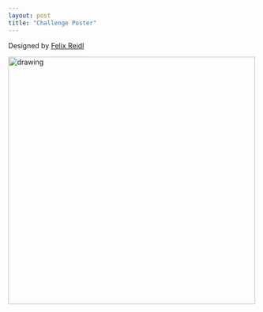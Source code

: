 ```yaml
---
layout: post
title: "Challenge Poster"
---
```


Designed by [Felix Reidl](https://tcs.rwth-aachen.de/~reidl/)

<img src="https://pacechallenge.org/2020/poster2020small.jpg" alt="drawing" width="500"/>
